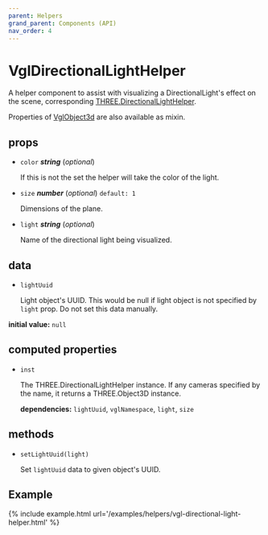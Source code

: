 ```yaml
---
parent: Helpers
grand_parent: Components (API)
nav_order: 4
---
```

# VglDirectionalLightHelper

A helper component to assist with visualizing a DirectionalLight's effect on the scene,
corresponding [THREE.DirectionalLightHelper](https://threejs.org/docs/index.html#api/helpers/DirectionalLightHelper).

Properties of [VglObject3d](../core/vgl-object3d) are also available as mixin. 

## props 

- `color` ***string*** (*optional*) 

  If this is not the set the helper will take the color of the light. 

- `size` ***number*** (*optional*) `default: 1` 

  Dimensions of the plane. 

- `light` ***string*** (*optional*) 

  Name of the directional light being visualized. 

## data 

- `lightUuid` 

  Light object's UUID. This would be null if light object is not specified by `light` prop. Do
  not set this data manually. 

**initial value:** `null` 

## computed properties 

- `inst` 

  The THREE.DirectionalLightHelper instance. If any cameras specified by the name, it returns
  a THREE.Object3D instance. 

   **dependencies:** `lightUuid`, `vglNamespace`, `light`, `size` 


## methods 

- `setLightUuid(light)` 

  Set `lightUuid` data to given object's UUID. 


## Example

{% include example.html url='/examples/helpers/vgl-directional-light-helper.html' %}

